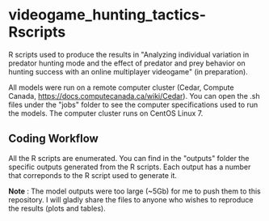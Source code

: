 # videogame_hunting_tactics-Rscripts
R scripts used to produce the results in "Analyzing individual variation in predator hunting mode and the effect of predator and
prey behavior on hunting success with an online multiplayer videogame" (in preparation).

All models were run on a remote computer cluster (Cedar, Compute Canada, https://docs.computecanada.ca/wiki/Cedar). You can open the .sh files under the "jobs" folder to see the computer specifications used to run the models. The computer cluster runs on CentOS Linux 7.

## Coding Workflow
All the R scripts are enumerated. You can find in the "outputs" folder the specific outputs generated from the R scripts. Each output has a number that correponds to the R script used to generate it.

**Note** : The model outputs were too large (~5Gb) for me to push them to this repository. I will gladly share the files to anyone who wishes to reproduce the results (plots and tables).

